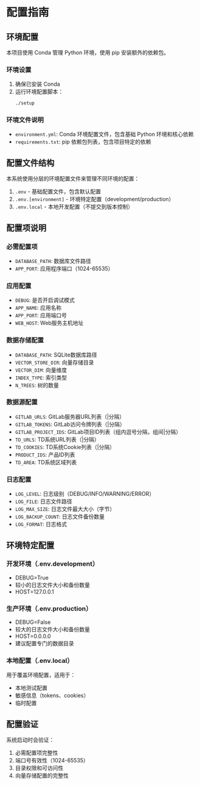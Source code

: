 # 配置指南

## 环境配置

本项目使用 Conda 管理 Python 环境，使用 pip 安装额外的依赖包。

### 环境设置

1. 确保已安装 Conda
2. 运行环境配置脚本：
   ```bash
   ./setup
   ```

### 环境文件说明

- `environment.yml`: Conda 环境配置文件，包含基础 Python 环境和核心依赖
- `requirements.txt`: pip 依赖包列表，包含项目特定的依赖

## 配置文件结构

本系统使用分层的环境配置文件来管理不同环境的配置：

1. `.env` - 基础配置文件，包含默认配置
2. `.env.[environment]` - 环境特定配置（development/production）
3. `.env.local` - 本地开发配置（不提交到版本控制）

## 配置项说明

### 必需配置项
- `DATABASE_PATH`: 数据库文件路径
- `APP_PORT`: 应用程序端口（1024-65535）

### 应用配置
- `DEBUG`: 是否开启调试模式
- `APP_NAME`: 应用名称
- `APP_PORT`: 应用端口号
- `WEB_HOST`: Web服务主机地址

### 数据存储配置
- `DATABASE_PATH`: SQLite数据库路径
- `VECTOR_STORE_DIR`: 向量存储目录
- `VECTOR_DIM`: 向量维度
- `INDEX_TYPE`: 索引类型
- `N_TREES`: 树的数量

### 数据源配置
- `GITLAB_URLS`: GitLab服务器URL列表（|分隔）
- `GITLAB_TOKENS`: GitLab访问令牌列表（|分隔）
- `GITLAB_PROJECT_IDS`: GitLab项目ID列表（组内逗号分隔，组间|分隔）
- `TD_URLS`: TD系统URL列表（|分隔）
- `TD_COOKIES`: TD系统Cookie列表（|分隔）
- `PRODUCT_IDS`: 产品ID列表
- `TD_AREA`: TD系统区域列表

### 日志配置
- `LOG_LEVEL`: 日志级别（DEBUG/INFO/WARNING/ERROR）
- `LOG_FILE`: 日志文件路径
- `LOG_MAX_SIZE`: 日志文件最大大小（字节）
- `LOG_BACKUP_COUNT`: 日志文件备份数量
- `LOG_FORMAT`: 日志格式

## 环境特定配置

### 开发环境（.env.development）
- DEBUG=True
- 较小的日志文件大小和备份数量
- HOST=127.0.0.1

### 生产环境（.env.production）
- DEBUG=False
- 较大的日志文件大小和备份数量
- HOST=0.0.0.0
- 建议配置专门的数据目录

### 本地配置（.env.local）
用于覆盖环境配置，适用于：
- 本地测试配置
- 敏感信息（tokens、cookies）
- 临时配置

## 配置验证

系统启动时会验证：
1. 必需配置项完整性
2. 端口号有效性（1024-65535）
3. 目录权限和可访问性
4. 向量存储配置的完整性
